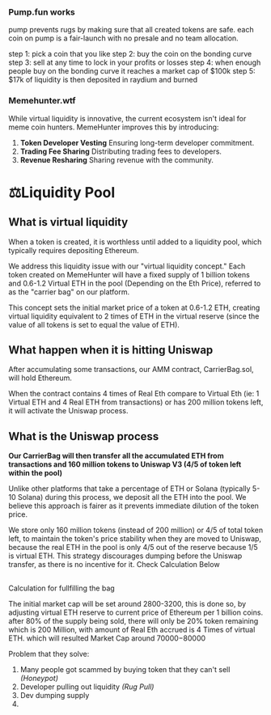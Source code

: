 ### Pump.fun works
pump prevents rugs by making sure that all created tokens are safe. each coin on pump is a fair-launch with no presale and no team allocation.

step 1: pick a coin that you like
step 2: buy the coin on the bonding curve
step 3: sell at any time to lock in your profits or losses
step 4: when enough people buy on the bonding curve it reaches a market cap of $100k
step 5: $17k of liquidity is then deposited in raydium and burned

### Memehunter.wtf
While virtual liquidity is innovative, the current ecosystem isn't ideal for meme coin hunters. MemeHunter improves this by introducing:

1. **Token Developer Vesting** Ensuring long-term developer commitment.
2. **Trading Fee Sharing** Distributing trading fees to developers.
3. **Revenue Resharing** Sharing revenue with the community.

# ⚖️Liquidity Pool

## What is virtual liquidity

When a token is created, it is worthless until added to a liquidity pool, which typically requires depositing Ethereum.

We address this liquidity issue with our "virtual liquidity concept." Each token created on MemeHunter will have a fixed supply of 1 billion tokens and 0.6-1.2 Virtual ETH in the pool (Depending on the Eth Price), referred to as the "carrier bag" on our platform.

This concept sets the initial market price of a token at 0.6-1.2 ETH, creating virtual liquidity equivalent to 2 times of ETH in the virtual reserve (since the value of all tokens is set to equal the value of ETH).

## What happen when it is hitting Uniswap

After accumulating some transactions, our AMM contract, CarrierBag.sol, will hold Ethereum.

When the contract contains 4 times of Real Eth compare to Virtual Eth (ie: 1 Virtual ETH and 4 Real ETH from transactions) or has 200 million tokens left, it will activate the Uniswap process.

## 

[](https://docs.memehunter.wtf/foundations/liquidity-pool#what-is-the-uniswap-process)

## What is the Uniswap process

**Our CarrierBag will then transfer all the accumulated ETH from transactions and 160 million tokens to Uniswap V3 (4/5 of token left within the pool)**

Unlike other platforms that take a percentage of ETH or Solana (typically 5-10 Solana) during this process, we deposit all the ETH into the pool. We believe this approach is fairer as it prevents immediate dilution of the token price.

We store only 160 million tokens (instead of 200 million) or 4/5 of total token left, to maintain the token's price stability when they are moved to Uniswap, because the real ETH in the pool is only 4/5 out of the reserve because 1/5 is virtual ETH. This strategy discourages dumping before the Uniswap transfer, as there is no incentive for it. Check Calculation Below

## 

[](https://docs.memehunter.wtf/foundations/liquidity-pool#calculation-for-fullfilling-the-bag)

Calculation for fullfilling the bag

The initial market cap will be set around 2800-3200, this is done so, by adjusting virtual ETH reserve to current price of Ethereum per 1 billion coins. after 80% of the supply being sold, there will only be 20% token remaining which is 200 Million, with amount of Real Eth accrued is 4 Times of virtual ETH. which will resulted Market Cap around $70000-$80000

Problem that they solve:
1. Many people got scammed by buying token that they can't sell _(Honeypot)_
2. Developer pulling out liquidity _(Rug Pull)_
3. Dev dumping supply
4. 